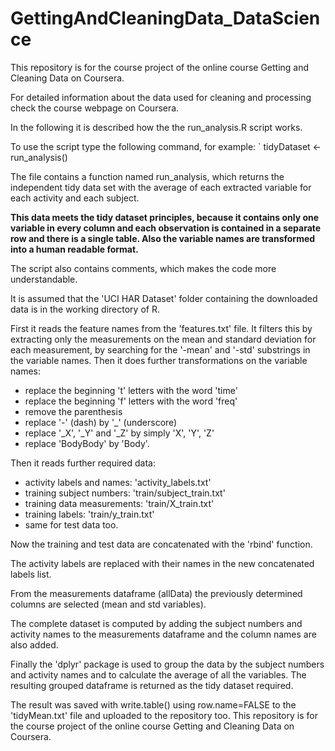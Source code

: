 # GettingAndCleaningData_DataScience
This repository is for the course project of the online course 
Getting and Cleaning Data on Coursera.

For detailed information about the data used for cleaning and 
processing check the course webpage on Coursera.

In the following it is described how the the run_analysis.R script 
works.

To use the script type the following command, for example:
` tidyDataset <- run_analysis()

The file contains a function named run_analysis, which returns the 
independent tidy data set with the average of each extracted variable 
for each activity and each subject.

**This data meets the tidy dataset principles, because it 
contains only one variable in every column and each observation 
is contained in a separate row and there is a single table.
Also the variable names are transformed into a human readable format.**

The script also contains comments, which makes the code more understandable.

It is assumed that the 'UCI HAR Dataset' folder containing the 
downloaded data is in the working directory of R.

First it reads the feature names from the 'features.txt' file. 
It filters this by extracting only the measurements on the mean and 
standard deviation for each measurement, by searching for the 
'-mean' and '-std' substrings in the variable names.
Then it does further transformations on the variable names:
* replace the beginning 't' letters with the word 'time'
* replace the beginning 'f' letters with the word 'freq'
* remove the parenthesis
* replace '-' (dash) by '_' (underscore)
* replace '_X', '_Y' and '_Z' by simply 'X', 'Y', 'Z'
* replace 'BodyBody' by 'Body'.

Then it reads further required data:
* activity labels and names: 'activity_labels.txt'
* training subject numbers: 'train/subject_train.txt'
* training data measurements: 'train/X_train.txt'
* training labels: 'train/y_train.txt'
* same for test data too.

Now the training and test data are concatenated with the 'rbind' function.

The activity labels are replaced with their names in the new 
concatenated labels list.

From the measurements dataframe (allData) the previously determined 
columns are selected (mean and std variables). 

The complete dataset is computed by adding the subject numbers and activity 
names to the measurements dataframe and the column names are also added.

Finally the 'dplyr' package is used to group the data by the 
subject numbers and activity names and to calculate the average 
of all the variables. The resulting grouped dataframe is returned 
as the tidy dataset required.

The result was saved with write.table() using row.name=FALSE 
to the 'tidyMean.txt' file and uploaded to the repository too.
This repository is for the course project of the online course Getting and Cleaning Data on Coursera.